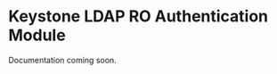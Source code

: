 Keystone LDAP RO Authentication Module
======================================

Documentation coming soon.
